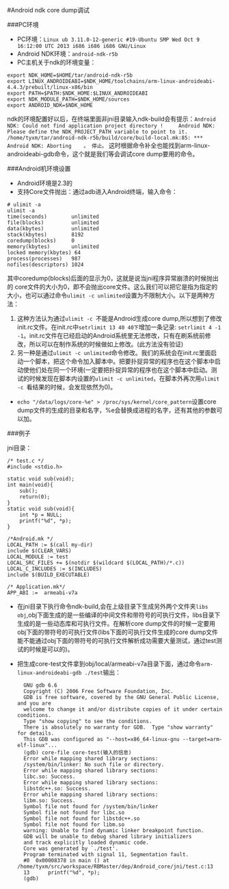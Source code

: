 #Android ndk core dump调试

###PC环境

* PC环境：```Linux ub 3.11.0-12-generic #19-Ubuntu SMP Wed Oct 9 16:12:00 UTC 2013 i686 i686 i686 GNU/Linux```
* Android NDK环境：```android-ndk-r5b```
* PC主机关于ndk的环境变量：
```
export NDK_HOME=$HOME/tar/android-ndk-r5b
export LINUX_ANDROIDEABI=$NDK_HOME/toolchains/arm-linux-androideabi-4.4.3/prebuilt/linux-x86/bin
export PATH=$PATH:$NDK_HOME:$LINUX_ANDROIDEABI
export NDK_MODULE_PATH=$NDK_HOME/sources
export ANDROID_NDK=$NDK_HOME
```
ndk的环境配置好以后，在终端里面非jni目录输入ndk-build会有提示：```Android NDK: Could not find application project directory !    
Android NDK: Please define the NDK_PROJECT_PATH variable to point to it.    
/home/tyxm/tar/android-ndk-r5b/build/core/build-local.mk:85: *** Android NDK: Aborting    。 停止。``` 这时根据命令补全也能找到arm-linux-androideabi-gdb命令，这个就是我们等会调试core dump要用的命令。

###Android机环境设置

* Android环境是2.3的
* 支持Core文件抛出：通过adb进入Android终端，输入命令：
```
# ulimit -a
ulimit -a
time(seconds)        unlimited
file(blocks)         unlimited
data(kbytes)         unlimited
stack(kbytes)        8192
coredump(blocks)     0
memory(kbytes)       unlimited
locked memory(kbytes) 64
process(processes)   987
nofiles(descriptors) 1024
```
其中coredump(blocks)后面的显示为0，这就是说当jni程序异常崩溃的时候抛出的
core文件的大小为0，即不会抛出core文件。这么我们可以把它是指为指定的大小，也可以通过命令```ulimit -c unlimited```设置为不限制大小。以下是两种方法：

1. 这种方法认为通过```ulimit -c ```不能是Android生成core dump,所以想到了修改init.rc文件。在init.rc中```setrlimit 13 40 40下```增加一条记录: ```setrlimit 4 -1 -1```。init.rc文件在已经启动的Android系统里无法修改，只有在刷系统前修改，所以可以在制作系统的时候做如上修改。(此方法没有验证)
2. 另一种是通过```ulimit -c unlimited```命令修改。我们的系统会在init.rc里面启动一个脚本，把这个命令加入脚本中。把要扑捉异常的程序也在这个脚本中启动使他们处在同一个环境(一定要把扑捉异常的程序也在这个脚本中启动。测试的时候发现在脚本内设置的```ulimit -c unlimited```，在脚本外再次用```ulimit -c ```看结果的时候，会发现依然为0)。
* ```echo "/data/logs/core-%e" > /proc/sys/kernel/core_pattern```设置core dump文件的生成的目录和名字，%e会替换成进程的名字，还有其他的参数可以加。

###例子

jni目录：

    /* test.c */
    #include <stdio.h>

    static void sub(void);
    int main(void){
        sub();
        return(0); 
    }
    static void sub(void){
        int *p = NULL;
        printf("%d", *p);
    }

    /*Android.mk */
    LOCAL_PATH := $(call my-dir)
    include $(CLEAR_VARS)  
    LOCAL_MODULE := test  
    LOCAL_SRC_FILES += $(notdir $(wildcard $(LOCAL_PATH)/*.c))
    LOCAL_C_INCLUDES := $(INCLUDES)
    include $(BUILD_EXECUTABLE)

    /* Application.mk*/
    APP_ABI :=  armeabi-v7a

* 在jni目录下执行命令ndk-build,会在上级目录下生成另外两个文件夹```libs  obj```,obj下面生成的是一些编译的中间文件和带符号的可执行文件，libs目录下生成的是一些动态库和可执行文件。在解析core dump文件的时候一定要用obj下面的带符号的可执行文件(libs下面的可执行文件生成的core dump文件能不能通过obj下面的带符号的可执行文件解析成功需要大量测试，通过test测试的时候是可以的)。
* 把生成core-test文件拿到obj/local/armeabi-v7a目录下面，通过命令```arm-linux-androideabi-gdb ./test```输出：

        GNU gdb 6.6
        Copyright (C) 2006 Free Software Foundation, Inc.
        GDB is free software, covered by the GNU General Public License, and you are
        welcome to change it and/or distribute copies of it under certain conditions.
        Type "show copying" to see the conditions.
        There is absolutely no warranty for GDB.  Type "show warranty" for details.
        This GDB was configured as "--host=x86_64-linux-gnu --target=arm-elf-linux"...
        (gdb) core-file core-test(输入的信息)
        Error while mapping shared library sections:
        /system/bin/linker: No such file or directory.
        Error while mapping shared library sections:
        libc.so: Success.
        Error while mapping shared library sections:
        libstdc++.so: Success.
        Error while mapping shared library sections:
        libm.so: Success.
        Symbol file not found for /system/bin/linker
        Symbol file not found for libc.so
        Symbol file not found for libstdc++.so
        Symbol file not found for libm.so
        warning: Unable to find dynamic linker breakpoint function.
        GDB will be unable to debug shared library initializers
        and track explicitly loaded dynamic code.
        Core was generated by `./test'.
        Program terminated with signal 11, Segmentation fault.
        #0  0x00008378 in main () at /home/tyxm/src/workspace/RBMaster/dep/Android_core/jni/test.c:13
        13      printf("%d", *p);
        (gdb) 
